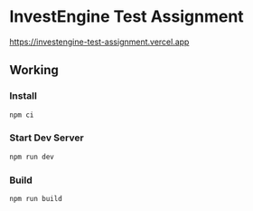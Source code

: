 # InvestEngine Test Assignment

<https://investengine-test-assignment.vercel.app>

## Working

### Install

```sh
npm ci
```

### Start Dev Server

```sh
npm run dev
```

### Build

```sh
npm run build
```
